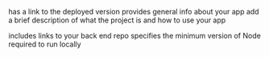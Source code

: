 has a link to the deployed version
provides general info about your app add a brief description of what the project is and how to use your app


includes links to your back end repo
specifies the minimum version of Node required to run locally 